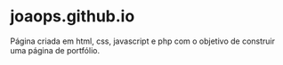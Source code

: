 # joaops.github.io

Página criada em html, css, javascript e php com o objetivo de construir uma página de portfólio.
